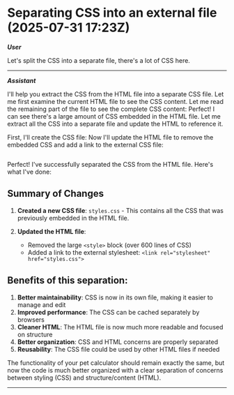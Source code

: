 <!-- Generated by SpecStory -->

# Separating CSS into an external file (2025-07-31 17:23Z)

_**User**_

Let's split the CSS into a separate file, there's a lot of CSS here.

---

_**Assistant**_

I'll help you extract the CSS from the HTML file into a separate CSS file. Let me first examine the current HTML file to see the CSS content. Let me read the remaining part of the file to see the complete CSS content: Perfect! I can see there's a large amount of CSS embedded in the HTML file. Let me extract all the CSS into a separate file and update the HTML to reference it.

First, I'll create the CSS file: Now I'll update the HTML file to remove the embedded CSS and add a link to the external CSS file: 
```

```
Perfect! I've successfully separated the CSS from the HTML file. Here's what I've done:

## Summary of Changes

1. **Created a new CSS file**: `styles.css` - This contains all the CSS that was previously embedded in the HTML file.

2. **Updated the HTML file**: 
   - Removed the large `<style>` block (over 600 lines of CSS)
   - Added a link to the external stylesheet: `<link rel="stylesheet" href="styles.css">`

## Benefits of this separation:

1. **Better maintainability**: CSS is now in its own file, making it easier to manage and edit
2. **Improved performance**: The CSS can be cached separately by browsers
3. **Cleaner HTML**: The HTML file is now much more readable and focused on structure
4. **Better organization**: CSS and HTML concerns are properly separated
5. **Reusability**: The CSS file could be used by other HTML files if needed

The functionality of your pet calculator should remain exactly the same, but now the code is much better organized with a clear separation of concerns between styling (CSS) and structure/content (HTML).

---

